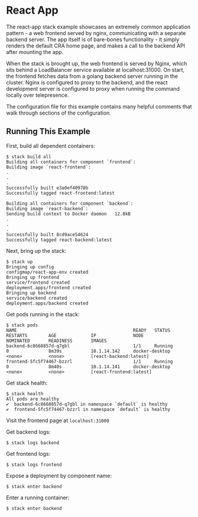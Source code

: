 # React App
The react-app stack example showcases an extremely common application pattern - a web frontend served by nginx, 
communicating with a separate backend server. The app itself is of bare-bones functionality - it simply
renders the default CRA home page, and makes a call to the backend API after mounting the app.


When the stack is brought up, the web frontend is served by Nginx, which sits behind a LoadBalancer service available at
localhost:31000. On start, the frontend fetches data from a golang backend server running in the cluster. Nginx
is configured to proxy to the backend, and the react development server is configured to proxy when running the command
locally over telepresence.

The configuration file for this example contains many helpful comments that walk through sections of the configuration.

## Running This Example

First, build all dependent containers:

    $ stack build all
    Building all containers for component `frontend`:
    Building image `react-frontend`:
    .
    .
    .
    Successfully built e3a0ef40978b
    Successfully tagged react-frontend:latest
    
    Building all containers for component `backend`:
    Building image `react-backend`:
    Sending build context to Docker daemon   12.8kB
    .
    .
    .
    Successfully built 8cd9ace54624
    Successfully tagged react-backend:latest
    
Next, bring up the stack:

    $ stack up
    Bringing up config
    configmap/react-app-env created
    Bringing up frontend
    service/frontend created
    deployment.apps/frontend created
    Bringing up backend
    service/backend created
    deployment.apps/backend created
    
Get pods running in the stack:

    $ stack pods
    NAME                                            READY   STATUS          RESTARTS        AGE             IP              NODE                    NOMINATED       READINESS       IMAGES
    backend-6c8668857d-q7gbl                        1/1     Running         0               8m39s           10.1.14.142     docker-desktop          <none>          <none>          [react-backend:latest]
    frontend-5fc5f74467-bzzrl                       1/1     Running         0               8m40s           10.1.14.141     docker-desktop          <none>          <none>          [react-frontend:latest]
    
Get stack health:

    $ stack health
    All pods are healthy
    ✔️  backend-6c8668857d-q7gbl in namespace `default` is healthy
    ✔️  frontend-5fc5f74467-bzzrl in namespace `default` is healthy

Visit the frontend page at `localhost:31000` 
   
Get backend logs:

    $ stack logs backend

Get frontend logs:

    $ stack logs frontend

Expose a deployment by component name:

    $ stack enter backend
    
Enter a running container:

    $ stack enter backend
